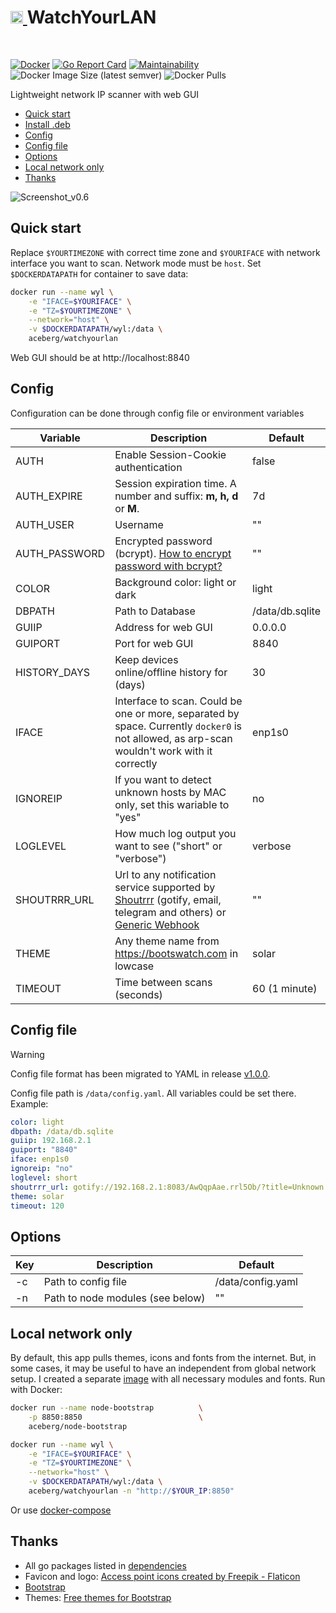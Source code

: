 <h1><a href="https://github.com/aceberg/WatchYourLAN">
    <img src="https://raw.githubusercontent.com/aceberg/WatchYourLAN/main/assets/logo.png" width="20" />
</a>WatchYourLAN</h1>
<br/>

[![Docker](https://github.com/aceberg/WatchYourLAN/actions/workflows/main-docker-all.yml/badge.svg)](https://github.com/aceberg/WatchYourLAN/actions/workflows/main-docker-all.yml)
[![Go Report Card](https://goreportcard.com/badge/github.com/aceberg/WatchYourLAN)](https://goreportcard.com/report/github.com/aceberg/WatchYourLAN)
[![Maintainability](https://api.codeclimate.com/v1/badges/46b17f99edc1726b5d7d/maintainability)](https://codeclimate.com/github/aceberg/WatchYourLAN/maintainability)
![Docker Image Size (latest semver)](https://img.shields.io/docker/image-size/aceberg/watchyourlan)
![Docker Pulls](https://img.shields.io/docker/pulls/aceberg/watchyourlan)

Lightweight network IP scanner with web GUI 
- [Quick start](https://github.com/aceberg/WatchYourLAN#quick-start)    
- [Install .deb](https://github.com/aceberg/ppa)    
- [Config](https://github.com/aceberg/WatchYourLAN#config)   
- [Config file](https://github.com/aceberg/WatchYourLAN#config-file)   
- [Options](https://github.com/aceberg/WatchYourLAN#options)  
- [Local network only](https://github.com/aceberg/WatchYourLAN#local-network-only)  
- [Thanks](https://github.com/aceberg/WatchYourLAN#thanks) 

![Screenshot_v0.6](https://raw.githubusercontent.com/aceberg/WatchYourLAN/main/assets/Screenshot_v0.6.png)  

## Quick start

Replace `$YOURTIMEZONE` with correct time zone and `$YOURIFACE` with network interface you want to scan. Network mode must be `host`. Set `$DOCKERDATAPATH` for container to save data:

```sh
docker run --name wyl \
	-e "IFACE=$YOURIFACE" \
	-e "TZ=$YOURTIMEZONE" \
	--network="host" \
	-v $DOCKERDATAPATH/wyl:/data \
    aceberg/watchyourlan
```
Web GUI should be at http://localhost:8840

## Config


Configuration can be done through config file or environment variables

| Variable  | Description | Default |
| --------  | ----------- | ------- |
| AUTH | Enable Session-Cookie authentication | false |
| AUTH_EXPIRE | Session expiration time. A number and suffix: **m, h, d** or **M**. | 7d |
| AUTH_USER | Username | "" |
| AUTH_PASSWORD | Encrypted password (bcrypt). [How to encrypt password with bcrypt?](docs/BCRYPT.md) | "" |
| COLOR | Background color: light or dark | light |
| DBPATH    | Path to Database | /data/db.sqlite |
| GUIIP     | Address for web GUI | 0.0.0.0 |
| GUIPORT   | Port for web GUI | 8840 |
| HISTORY_DAYS | Keep devices online/offline history for (days) | 30 |
| IFACE     | Interface to scan. Could be one or more, separated by space. Currently `docker0` is not allowed, as arp-scan wouldn't work with it correctly | enp1s0 |
| IGNOREIP | If you want to detect unknown hosts by MAC only, set this wariable to "yes" | no |
| LOGLEVEL | How much log output you want to see ("short" or "verbose") | verbose |
| SHOUTRRR_URL | Url to any notification service supported by [Shoutrrr](https://github.com/containrrr/shoutrrr) (gotify, email, telegram and others) or [Generic Webhook](https://github.com/containrrr/shoutrrr/blob/main/docs/services/generic.md) | "" |
| THEME | Any theme name from https://bootswatch.com in lowcase | solar |
| TIMEOUT   | Time between scans (seconds) | 60 (1 minute) |


## Config file
> [!WARNING]  
> Config file format has been migrated to YAML in release [v1.0.0](https://github.com/aceberg/WatchYourLAN/releases/tag/1.0.0).   

Config file path is `/data/config.yaml`.
All variables could be set there. Example:
```yaml
color: light
dbpath: /data/db.sqlite
guiip: 192.168.2.1
guiport: "8840"
iface: enp1s0
ignoreip: "no"
loglevel: short
shoutrrr_url: gotify://192.168.2.1:8083/AwQqpAae.rrl5Ob/?title=Unknown host detected&DisableTLS=yes
theme: solar
timeout: 120
```

## Options

| Key  | Description | Default | 
| --------  | ----------- | ------- | 
| -c | Path to config file | /data/config.yaml | 
| -n | Path to node modules (see below) | "" |

## Local network only
By default, this app pulls themes, icons and fonts from the internet. But, in some cases, it may be useful to have an independent from global network setup. I created a separate [image](https://github.com/aceberg/my-dockerfiles/tree/main/node-bootstrap) with all necessary modules and fonts.
Run with Docker:
```sh
docker run --name node-bootstrap          \
    -p 8850:8850                          \
    aceberg/node-bootstrap
```
```sh
docker run --name wyl \
	-e "IFACE=$YOURIFACE" \
	-e "TZ=$YOURTIMEZONE" \
	--network="host" \
	-v $DOCKERDATAPATH/wyl:/data \
    aceberg/watchyourlan -n "http://$YOUR_IP:8850"
```
Or use [docker-compose](docker-compose-local.yml)

## Thanks
- All go packages listed in [dependencies](https://github.com/aceberg/WatchYourLAN/network/dependencies)
- Favicon and logo: [Access point icons created by Freepik - Flaticon](https://www.flaticon.com/free-icons/access-point)
- [Bootstrap](https://getbootstrap.com/)
- Themes: [Free themes for Bootstrap](https://bootswatch.com)